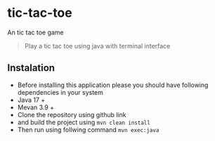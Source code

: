 # tic-tac-toe
An tic tac toe game

> Play a tic tac toe using java with terminal interface

## Instalation
- Before installing this application please you should have following dependencies in your system
- Java 17 +
- Mevan 3.9 +
- Clone the repository using github link
- and build the project using ```mvn clean install```
- Then run using follwing command ```mvn exec:java```
